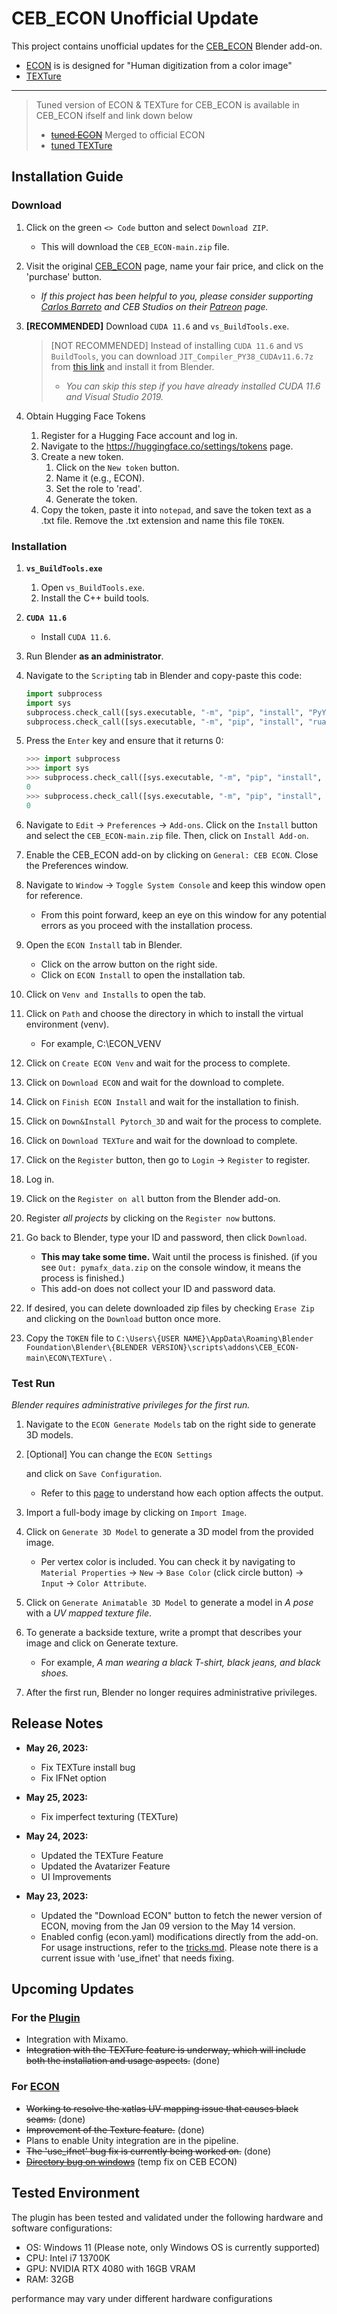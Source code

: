 # CEB_ECON Unofficial Update

This project contains unofficial updates for the [CEB_ECON](https://carlosedubarreto.gumroad.com/l/CEB_ECON) Blender add-on.

- [ECON](https://github.com/YuliangXiu/ECON) is is designed for "Human digitization from a color image"
- [TEXTure](https://github.com/TEXTurePaper/TEXTurePaper)

---

> Tuned version of ECON & TEXTure for CEB_ECON is available in CEB_ECON ifself and link down below
>
> - ~~[tuned ECON](https://github.com/kwan3854/ECON)~~ Merged to official ECON
> - [tuned TEXTure](https://github.com/kwan3854/TEXTure_for_ECON)

## Installation Guide

### Download

1. Click on the green `<> Code` button and select `Download ZIP`.

   - This will download the `CEB_ECON-main.zip` file.

2. Visit the original [CEB_ECON](https://carlosedubarreto.gumroad.com/l/CEB_ECON) page, name your fair price, and click on the 'purchase' button.

   - *If this project has been helpful to you, please consider supporting [Carlos Barreto](https://twitter.com/carlosedubarret) and CEB Studios on their [Patreon](https://www.patreon.com/cebstudios) page.*

3. **[RECOMMENDED]** Download `CUDA 11.6` and `vs_BuildTools.exe`.

   > [NOT RECOMMENDED] Instead of installing `CUDA 11.6` and `VS BuildTools`, you can download `JIT_Compiler_PY38_CUDAv11.6.7z` from [this link](https://carlosedubarreto.gumroad.com/l/dependency/2jhtxqo) and install it from Blender.
   >
   > - *You can skip this step if you have already installed CUDA 11.6 and Visual Studio 2019.*

4. Obtain Hugging Face Tokens

   1. Register for a Hugging Face account and log in.
   2. Navigate to the https://huggingface.co/settings/tokens page.
   3. Create a new token.
      1. Click on the `New token` button.
      2. Name it (e.g., ECON).
      3. Set the role to 'read'.
      4. Generate the token.
   4. Copy the token, paste it into `notepad`, and save the token text as a .txt file. Remove the .txt extension and name this file `TOKEN`.

### Installation

1. **`vs_BuildTools.exe`**

   1. Open `vs_BuildTools.exe`.
   2. Install the C++ build tools.

2. **`CUDA 11.6`**

   - Install `CUDA 11.6`.

3. Run Blender **as an administrator**.

4. Navigate to the `Scripting` tab in Blender and copy-paste this code:

   ```python
   import subprocess
   import sys
   subprocess.check_call([sys.executable, "-m", "pip", "install", "PyYAML"])
   subprocess.check_call([sys.executable, "-m", "pip", "install", "ruamel.yaml"])
   ```

5. Press the `Enter` key and ensure that it returns 0:

   ```python
   >>> import subprocess
   >>> import sys
   >>> subprocess.check_call([sys.executable, "-m", "pip", "install", "PyYAML"])
   0
   >>> subprocess.check_call([sys.executable, "-m", "pip", "install", "ruamel.yaml"])
   0
   ```

6. Navigate to `Edit` -> `Preferences` -> `Add-ons`. Click on the `Install` button and select the `CEB_ECON-main.zip` file. Then, click on `Install Add-on`.

7. Enable the CEB_ECON add-on by clicking on `General: CEB ECON`. Close the Preferences window.

8. Navigate to `Window` -> `Toggle System Console` and keep this window open for reference.

   - From this point forward, keep an eye on this window for any potential errors as you proceed with the installation process.

9. Open the `ECON Install` tab in Blender.

   - Click on the arrow button on the right side.
   - Click on `ECON Install` to open the installation tab.

10. Click on `Venv and Installs` to open the tab.

11. Click on `Path` and choose the directory in which to install the virtual environment (venv).

    - For example, C:\ECON_VENV

12. Click on `Create ECON Venv` and wait for the process to complete.

13. Click on `Download ECON` and wait for the download to complete.

14. Click on `Finish ECON Install` and wait for the installation to finish.

15. Click on `Down&Install Pytorch_3D` and wait for the process to complete.

16. Click on `Download TEXTure` and wait for the download to complete.

17. Click on the `Register` button, then go to `Login` -> `Register` to register.

18. Log in.

19. Click on the `Register on all` button from the Blender add-on.

20. Register *all projects* by clicking on the `Register now` buttons.

21. Go back to Blender, type your ID and password, then click `Download`.

    - **This may take some time.** Wait until the process is finished. (if you see `Out: pymafx_data.zip` on the console window, it means the process is finished.)
    - This add-on does not collect your ID and password data.

22. If desired, you can delete downloaded zip files by checking `Erase Zip` and clicking on the `Download` button once more.

23. Copy the `TOKEN` file to `C:\Users\{USER NAME}\AppData\Roaming\Blender Foundation\Blender\{BLENDER VERSION}\scripts\addons\CEB_ECON-main\ECON\TEXTure\` .

### Test Run

*Blender requires administrative privileges for the first run.*

1. Navigate to the `ECON Generate Models` tab on the right side to generate 3D models.

2. [Optional] You can change the `ECON Settings`

    and click on `Save Configuration`.

   - Refer to this [page](https://github.com/YuliangXiu/ECON/blob/master/docs/tricks.md) to understand how each option affects the output.

3. Import a full-body image by clicking on `Import Image`.

4. Click on `Generate 3D Model` to generate a 3D model from the provided image.

   - Per vertex color is included. You can check it by navigating to `Material Properties` -> `New` -> `Base Color` (click circle button) -> `Input` -> `Color Attribute`.

5. Click on `Generate Animatable 3D Model` to generate a model in *A pose* with a *UV mapped texture file*.

6. To generate a backside texture, write a prompt that describes your image and click on Generate texture.

   - For example, *A man wearing a black T-shirt, black jeans, and black shoes.*

7. After the first run, Blender no longer requires administrative privileges.

## Release Notes

- **May 26, 2023:**
  - Fix TEXTure install bug
  - Fix IFNet option
- **May 25, 2023:**
  - Fix imperfect texturing (TEXTure)

- **May 24, 2023:**
  - Updated the TEXTure Feature
  - Updated the Avatarizer Feature
  - UI Improvements

- **May 23, 2023:**
  - Updated the "Download ECON" button to fetch the newer version of ECON, moving from the Jan 09 version to the May 14 version.
  - Enabled config (econ.yaml) modifications directly from the add-on. For usage instructions, refer to the [tricks.md](https://github.com/YuliangXiu/ECON/blob/master/docs/tricks.md). Please note there is a current issue with 'use_ifnet' that needs fixing.

## Upcoming Updates

### For the [Plugin](CEB_ECON)

- Integration with Mixamo.
- ~~Integration with the TEXTure feature is underway, which will include both the installation and usage aspects.~~ (done)

### For [ECON](https://github.com/kwan3854/ECON)

- ~~Working to resolve the xatlas UV mapping issue that causes black seams.~~ (done)
- ~~Improvement of the Texture feature.~~ (done)
- Plans to enable Unity integration are in the pipeline.
- ~~The 'use_ifnet' bug fix is currently being worked on.~~ (done)
- ~~[Directory bug on windows](https://github.com/YuliangXiu/ECON/issues/8)~~ (temp fix on CEB ECON)

##  Tested Environment

The plugin has been tested and validated under the following hardware and software configurations:

- OS: Windows 11 (Please note, only Windows OS is currently supported)
- CPU: Intel i7 13700K
- GPU: NVIDIA RTX 4080 with 16GB VRAM
- RAM: 32GB

performance may vary under different hardware configurations

